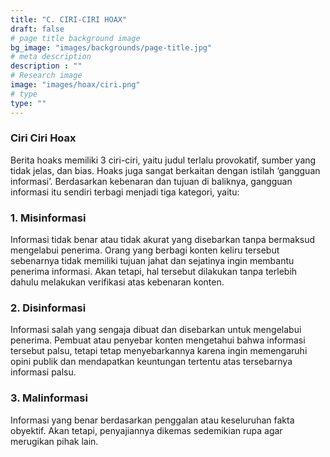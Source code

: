 ```yaml
---
title: "C. CIRI-CIRI HOAX"
draft: false
# page title background image
bg_image: "images/backgrounds/page-title.jpg"
# meta description
description : ""
# Research image
image: "images/hoax/ciri.png"
# type
type: ""
---
```


### Ciri Ciri Hoax
Berita hoaks memiliki 3 ciri-ciri, yaitu judul terlalu provokatif, sumber yang tidak jelas, dan bias. Hoaks juga sangat berkaitan dengan istilah ‘gangguan informasi’. Berdasarkan kebenaran dan tujuan di baliknya, gangguan informasi itu sendiri terbagi menjadi tiga kategori, yaitu:
### 1. Misinformasi 
Informasi tidak benar atau tidak akurat yang disebarkan tanpa bermaksud mengelabui penerima. Orang yang berbagi konten keliru tersebut sebenarnya tidak memiliki tujuan jahat dan sejatinya ingin membantu penerima informasi. Akan tetapi, hal tersebut dilakukan tanpa terlebih dahulu melakukan verifikasi atas kebenaran konten.
### 2. Disinformasi 
Informasi salah yang sengaja dibuat dan disebarkan untuk mengelabui penerima. Pembuat atau penyebar konten mengetahui bahwa informasi tersebut palsu, tetapi tetap menyebarkannya karena ingin memengaruhi opini publik dan mendapatkan keuntungan tertentu atas tersebarnya informasi palsu.
### 3. Malinformasi 
Informasi yang benar berdasarkan penggalan atau keseluruhan fakta obyektif. Akan tetapi, penyajiannya dikemas sedemikian rupa agar merugikan pihak lain.
